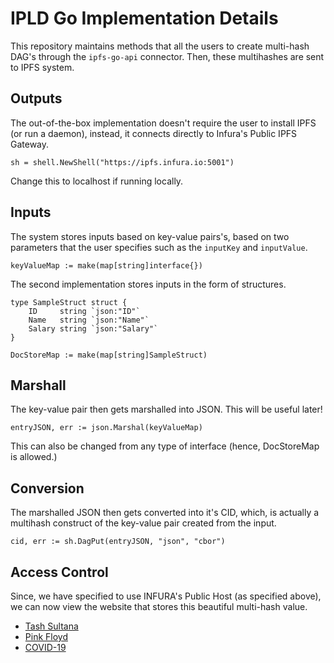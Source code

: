 # IPLD Go Implementation Details
This repository maintains methods that all the users to create multi-hash DAG's through the `ipfs-go-api` connector. Then, these multihashes are sent to IPFS system.

## Outputs
The out-of-the-box implementation doesn't require the user to install IPFS (or run a daemon), instead, it connects directly to Infura's Public IPFS Gateway.

```
sh = shell.NewShell("https://ipfs.infura.io:5001")
```

Change this to localhost if running locally.

## Inputs
The system stores inputs based on key-value pairs's, based on two parameters that the user specifies such as the `inputKey` and `inputValue`.
```
keyValueMap := make(map[string]interface{})
```

The second implementation stores inputs in the form of structures.
```
type SampleStruct struct {
	ID     string `json:"ID"`
	Name   string `json:"Name"`
	Salary string `json:"Salary"`
}

DocStoreMap := make(map[string]SampleStruct)
```

## Marshall
The key-value pair then gets marshalled into JSON. This will be useful later!
```
entryJSON, err := json.Marshal(keyValueMap)
```
This can also be changed from any type of interface (hence, DocStoreMap is allowed.)

## Conversion
The marshalled JSON then gets converted into it's CID, which, is actually a multihash construct of the key-value pair created from the input.
```
cid, err := sh.DagPut(entryJSON, "json", "cbor")

```

## Access Control
Since, we have specified to use INFURA's Public Host (as specified above), we can now view the website that stores this beautiful multi-hash value.
- [Tash Sultana](https://explore.ipld.io/#/explore/bafyreiarqq75yerg6zssp3sqtyrfeht4d4dxzzbnvtwiidsogg3oni5ali)
- [Pink Floyd](https://explore.ipld.io/#/explore/bafyreifq5edjluhqczjinj23k3matyusyojiwrmk3hfekq6sth3wbejaiy)
- [COVID-19](https://explore.ipld.io/#/explore/bafyreiebwgly5tutecxp3fohuwnz5z2c52jsww4pzjs76gcuxjbd3wsmbe)
